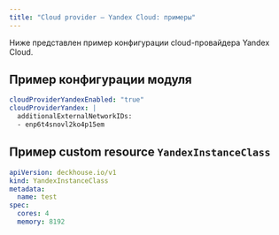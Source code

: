 ```yaml
---
title: "Cloud provider — Yandex Cloud: примеры"
---
```


Ниже представлен пример конфигурации cloud-провайдера Yandex Cloud.

## Пример конфигурации модуля

```yaml
cloudProviderYandexEnabled: "true"
cloudProviderYandex: |
  additionalExternalNetworkIDs:
  - enp6t4snovl2ko4p15em
```

## Пример custom resource `YandexInstanceClass`

```yaml
apiVersion: deckhouse.io/v1
kind: YandexInstanceClass
metadata:
  name: test
spec:
  cores: 4
  memory: 8192
```
